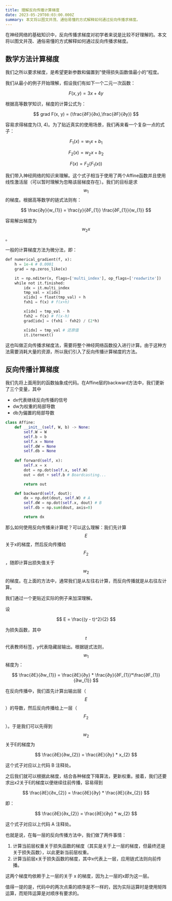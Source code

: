 ```yaml
---
title: 理解反向传播计算梯度
date: 2023-05-29T08:03:00.000Z
summary: 本文将以图文并茂、通俗易懂的方式解释如何通过反向传播求梯度。
---
```



在神经网络的基础知识中，反向传播求梯度对初学者来说是比较不好理解的。本文将以图文并茂、通俗易懂的方式解释如何通过反向传播求梯度。

## 数学方法计算梯度

我们之所以要求梯度，是希望更新参数和偏置到”使得损失函数值最小的“程度。

我们从最小的例子开始理解，假设我们有如下一个二元一次函数：

$$
F(x, y) = 3x + 4y
$$

根据高等数学知识，梯度的计算公式为：

$$
grad F(x, y) = (\frac{∂F}{∂x},\frac{∂F}{∂y})
$$

容易求得梯度为(3, 4)。为了贴近真实的使用场景，我们再来看一个复杂一点的式子：

$$
F_{1}(x) = w_{1}x + b_{1}
$$

$$
F_{2}(x) = w_{2}x + b_{2}
$$

$$
F(x) = F_{2}(F_{1}(x))
$$

我们带入神经网络的知识来理解。这个式子相当于使用了两个Affine函数并且使用线性激活层（可以暂时理解为忽略该层梯度存在）。我们的目标是求$$ w_{1} $$的梯度。根据高等数学的链式法则有：

$$
\frac{∂y}{w_{1}} = \frac{y}{∂F_{1}} \frac{∂F_{1}}{w_{1}}  
$$

容易解出梯度为$$ w_{2}x $$。

一般的计算梯度方法为微分法，即：

```python
def numerical_gradient(f, x):
    h = 1e-4 # 0.0001
    grad = np.zeros_like(x)

    it = np.nditer(x, flags=['multi_index'], op_flags=['readwrite'])
    while not it.finished:
        idx = it.multi_index
        tmp_val = x[idx]
        x[idx] = float(tmp_val) + h
        fxh1 = f(x) # f(x+h)

        x[idx] = tmp_val - h
        fxh2 = f(x) # f(x-h)
        grad[idx] = (fxh1 - fxh2) / (2*h)

        x[idx] = tmp_val # 还原值
        it.iternext()
```

这也叫做正向传播求梯度法，需要将整个神经网络函数投入进行计算。由于这种方法需要消耗大量的资源，所以我们引入了反向传播计算梯度的方法。

## 反向传播计算梯度

我们先将上面用到的函数抽象成代码。在Affine层的backward方法中，我们更新了三个变量，其中
- dx代表继续反向传播的信号
- dw为权重的局部导数
- db为偏置的局部导数

```python
class Affine:
    def __init__(self, W, b) -> None:
        self.W = W
        self.b = b
        self.x = None
        self.dW = None
        self.db = None
    
    def forward(self, x):
        self.x = x
        dot = np.dot(self.x, self.W)
        out = dot + self.b # Boardcasting...

        return out

    def backward(self, dout):
        dx = np.dot(dout, self.W) # A
        self.dW = np.dot(self.x, dout) # B
        self.db = np.sum(dout, axis=0)

        return dx
```

那么如何使用反向传播来计算呢？可以这么理解：我们先计算$$ E $$关于x的梯度，然后反向传播给$$ F_{2} $$，随即计算出损失值关于$$ w_{2} $$的梯度。在上面的方法中，通常我们是从左往右计算，而反向传播就是从右往左计算。

我们通过一个更贴近实际的例子来加深理解。

设

$$
E = \frac{(y - t)^2}{2}
$$

为损失函数，其中$$ t $$代表教师标签，y代表隐藏层输出。根据链式法则，$$ w_{1} $$梯度为：

$$
\frac{∂E}{∂w_{1}} = \frac{∂E}{∂y} * \frac{∂y}{∂F_{1}}*\frac{∂F_{1}}{∂w_{1}}
$$

在反向传播中，我们首先计算出输出层（$$ E $$）的导数，然后反向传播给上一层（$$ F_{2} $$）。于是我们可以先得到$$ w_{2} $$关于E的梯度为 

$$
\frac{∂E}{∂w_{2}} = \frac{∂E}{∂y} * x_{2}
$$

这个式子对应以上代码 B 注释处。

之后我们就可以根据此梯度，结合各种梯度下降算法，更新权重。接着，我们还要求出x2关于E的梯度以便继续往前传播，容易得到

$$
\frac{∂E}{∂x_{2}} = \frac{∂E}{∂y} * \frac{∂E}{∂x_{2}} 
$$

即：

$$
\frac{∂E}{∂x_{2}} = \frac{∂E}{∂y} * w_{2}
$$

这个式子对应以上代码 A 注释处。

也就是说，在每一层的反向传播方法中，我们做了两件事情：

1. 计算当前层权重关于损失函数的梯度（其实是关于上一层的梯度，但最终还是关于损失函数），以此更新当前层权重。
2. 计算当前层x关于损失函数的梯度，其中x代表上一层，应用链式法则向前传播。

这两个梯度均依赖于上一层的关于 x 的梯度，因为上一层的x即为这一层。

值得一提的是，代码中的两次点乘的顺序是不一样的，因为实际运算时是使用矩阵运算，而矩阵运算是对顺序有要求的。
